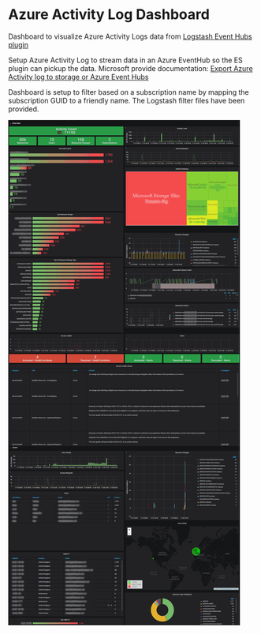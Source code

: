 
# Azure Activity Log Dashboard
Dashboard to visualize Azure Activity Logs data from [Logstash Event Hubs plugin](https://www.elastic.co/guide/en/logstash/current/plugins-inputs-azure_event_hubs.html)

Setup Azure Activity Log to stream data in an Azure EventHub so the ES plugin can pickup the data. Microsoft provide documentation: [Export Azure Activity log to storage or Azure Event Hubs](https://docs.microsoft.com/en-us/azure/azure-monitor/platform/activity-log-export)

Dashboard is setup to filter based on a subscription name by mapping the subscription GUID to a friendly name. The Logstash filter files have been provided.

![Azure Activity Log Dashboard](./grafana-azure-activity-log01.png)

